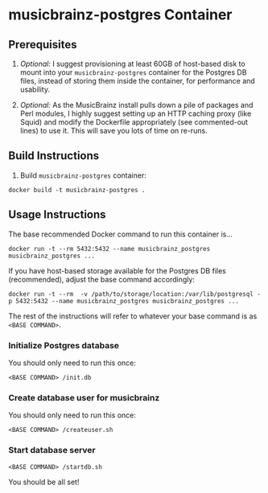 # musicbrainz-postgres Container

Prerequisites
-------------

1. *Optional:* I suggest provisioning at least 60GB of host-based disk to mount into your `musicbrainz-postgres` container for the Postgres DB files, instead of storing them inside the container, for performance and usability.

2. *Optional:* As the MusicBrainz install pulls down a pile of packages and Perl modules, I highly suggest setting up an HTTP caching proxy (like Squid) and modify the Dockerfile appropriately (see commented-out lines) to use it.  This will save you lots of time on re-runs.

Build Instructions
------------------
1. Build `musicbrainz-postgres` container:

```
docker build -t musicbrainz-postgres .
```

Usage Instructions
------------------

The base recommended Docker command to run this container is...

```
docker run -t --rm 5432:5432 --name musicbrainz_postgres musicbrainz_postgres ...

```

If you have host-based storage available for the Postgres DB files
(recommended), adjust the base command accordingly:


```
docker run -t --rm  -v /path/to/storage/location:/var/lib/postgresql -p 5432:5432 --name musicbrainz_postgres musicbrainz_postgres ...
```

The rest of the instructions will refer to whatever your base command is as `<BASE COMMAND>`.


### Initialize Postgres database

You should only need to run this once:

```
<BASE COMMAND> /init.db
```

### Create database user for musicbrainz

You should only need to run this once:

```
<BASE COMMAND> /createuser.sh
```

### Start database server

```
<BASE COMMAND> /startdb.sh
```

You should be all set!
